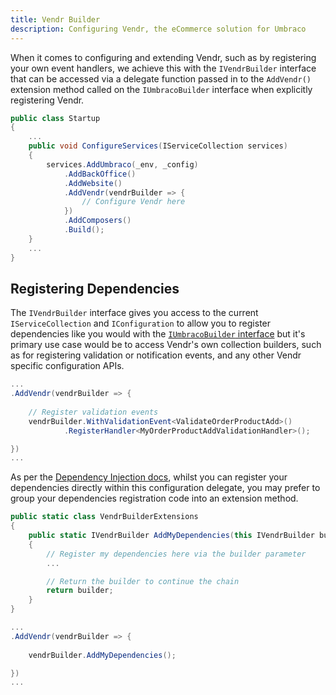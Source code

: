 ```yaml
---
title: Vendr Builder
description: Configuring Vendr, the eCommerce solution for Umbraco
---
```


When it comes to configuring and extending Vendr, such as by registering your own event handlers, we achieve this with the `IVendrBuilder` interface that can be accessed via a delegate function passed in to the `AddVendr()` extension method called on the `IUmbracoBuilder` interface when explicitly registering Vendr.

```csharp
public class Startup
{
    ...
    public void ConfigureServices(IServiceCollection services)
    {
        services.AddUmbraco(_env, _config)
            .AddBackOffice()
            .AddWebsite()
            .AddVendr(vendrBuilder => {
                // Configure Vendr here
            })
            .AddComposers()
            .Build();
    }
    ...
}

```

## Registering Dependencies

The `IVendrBuilder` interface gives you access to the current `IServiceCollection` and `IConfiguration` to allow you to register dependencies like you would with the [`IUmbracoBuilder` interface](../dependency-injection/#registering-dependencies) but it's primary use case would be to access Vendr's own collection builders, such as for registering validation or notification events, and any other Vendr specific configuration APIs.

```csharp
...
.AddVendr(vendrBuilder => {
    
    // Register validation events
    vendrBuilder.WithValidationEvent<ValidateOrderProductAdd>()
            .RegisterHandler<MyOrderProductAddValidationHandler>();

})
...
```

As per the [Dependency Injection docs](../dependency-injection/#registering-dependencies), whilst you can register your dependencies directly within this configuration delegate, you may prefer to group your dependencies registration code into an extension method.

```csharp
public static class VendrBuilderExtensions
{
    public static IVendrBuilder AddMyDependencies(this IVendrBuilder builder)
    {
        // Register my dependencies here via the builder parameter
        ...

        // Return the builder to continue the chain
        return builder;
    }
}
```

```csharp
...
.AddVendr(vendrBuilder => {
    
    vendrBuilder.AddMyDependencies();

})
...
```
